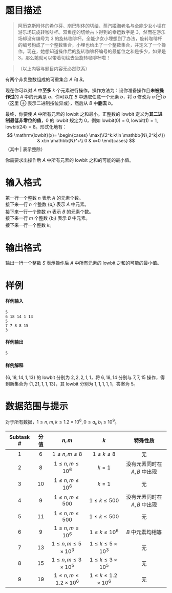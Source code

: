 
# 题目描述

> 阿历克斯附体的希尔芬、崩巴附体的切绘、蒸汽姬海老名与全能少女小埋在游乐场玩旋转咖啡杯。双鱼座的切绘占卜得到的幸运数字是 $3$，然而在游乐场却没有编号为 $3$ 的旋转咖啡杯。全能少女小埋想到了办法，旋转咖啡杯的编号构成了一个整数集合，小埋也给出了一个整数集合，并定义了一个操作。现在，她想知道操作后的旋转咖啡杯编号的最低位之和是多少，如果是 $3$，那么她就可以带着切绘去坐旋转咖啡杯啦！

> （以上内容与题目内容无必然联系）

有两个非负整数组成的可重集合 $A$ 和 $B$。

现在你可以对 $A$ 中**至多** $k$ 个元素进行操作。操作方法为：设你准备操作且**未被操作过**的 $A$ 中的元素是 $a$，你可以在 $B$ 中选取任意一个元素 $b$，将 $a$ 修改为 $a\oplus b$（这里 $\oplus$ 表示二进制按位异或），然后从 $B$ 中**删去** $b$。

最终，你要使 $A$ 中所有元素的 $\mathrm{lowbit}$ 之和最小。正整数的 $\mathrm{lowbit}$ 定义为**其二进制最低非零位的值**，$0$ 的 $\mathrm{lowbit}$ 规定为 $0$，例如 $\mathrm{lowbit}(0)=0,\mathrm{lowbit}(1)=1,\mathrm{lowbit}(24)=8$。形式化地有：
$$
\mathrm{lowbit}(x)=
\begin{cases}
\max(\{2^k:k\in \mathbb{N},2^k|x\}) &  x\in \mathbb{N}^+\\
0 & x=0
\end{cases}
$$
（其中 $|$ 表示整除）

你需要求出操作后 $A$ 中所有元素的 $\mathrm{lowbit}$ 之和的可能的最小值。

# 输入格式

第一行一个整数 $n$ 表示 $A$ 的元素个数。  
接下来一行 $n$ 个整数 $\{a_i\}$ 表示 $A$ 中元素。  
接下来一行一个整数 $m$ 表示 $B$ 的元素个数。  
接下来一行 $m$ 个整数 $\{b_i\}$ 表示 $B$ 中元素。  
接下来一行一个整数 $k$。

# 输出格式

输出一行一个整数 $S$ 表示操作后 $A$ 中所有元素的 $\mathrm{lowbit}$ 之和的可能的最小值。

# 样例

#### 样例输入

```plain
5
6 18 14 1 13
5
7 7 8 8 15
3
```

#### 样例输出
```plain
5
```

#### 样例解释

$\{6,18,14,1,13\}$ 的 $\mathrm{lowbit}$ 分别为 $2,2,2,1,1$，将 $6,18,14$ 分别与 $7,7,15$ 操作，得到新集合为 $\{1,21,1,1,13\}$，其 $\mathrm{lowbit}$ 分别为 $1,1,1,1,1$，答案为 $5$。

# 数据范围与提示

对于所有数据，$1\le n,m,k\le 1.2\times 10^6,0\le a_i,b_i\le 10^9$。

|	Subtask #	|	分值		|		$n,m$					|		$k$					|			特殊性质			|
|:-----------------------:|:----------------:|:------------------------------------------------:|:-----------------------------------------:|:------------------------------------------:|
|	1			|	$6$		|	$1\le n,m\le 8$				|	$1\le k\le 8$				|			无				|
|	2			|	$8$		|	$1\le n,m\le 10^6$				|		$k=1$				|	没有元素同时在 $A,B$ 中出现		|
|	3			|	$10$	|	$1\le n,m\le 10^6$				|		$k=1$				|			无				|
|	4			|	$9$		|	$1\le n,m\le 500$				|	$1\le k\le 500$			|	没有元素同时在 $A,B$ 中出现		|
|	5			|	$11$	|	$1\le n,m\le 500$				|	$1\le k\le 500$			|			无				|
|	6			|	$9$		|	$1\le n,m\le 10^6$				|	$1\le k\le 10^6$			|	$B$ 中元素均相等			|
|	7			|	$13$	|	$1\le n,m\le 5\times 10^3$		|	$1\le k\le 5\times 10^3$		|			无				|
|	8			|	$15$	|	$1\le n,m\le 3\times 10^5$		|	$1\le k\le 3\times 10^5$		|			无				|
|	9			|	$19$	|	$1\le n,m\le 1.2\times 10^6$		|	$1\le k\le 1.2\times 10^6$	|			无				|


